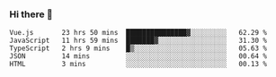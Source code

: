 ### Hi there 👋

<!--
**xin-code/Xin-code** is a ✨ _special_ ✨ repository because its `README.md` (this file) appears on your GitHub profile.

Here are some ideas to get you started:
<!--START_SECTION:waka-->
```text
Vue.js       23 hrs 50 mins  ███████████████▓░░░░░░░░░   62.29 % 
JavaScript   11 hrs 59 mins  ███████▓░░░░░░░░░░░░░░░░░   31.30 % 
TypeScript   2 hrs 9 mins    █▒░░░░░░░░░░░░░░░░░░░░░░░   05.63 % 
JSON         14 mins         ░░░░░░░░░░░░░░░░░░░░░░░░░   00.64 % 
HTML         3 mins          ░░░░░░░░░░░░░░░░░░░░░░░░░   00.13 % 
```
<!--END_SECTION:waka-->
